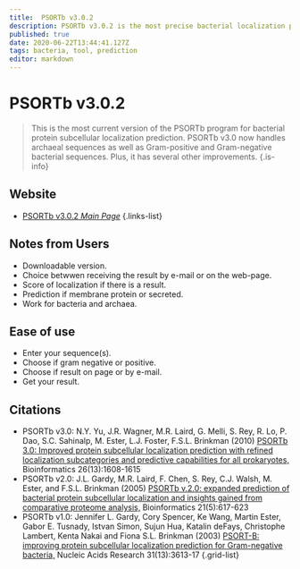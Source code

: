 ```yaml
---
title:  PSORTb v3.0.2
description: PSORTb v3.0.2 is the most precise bacterial localization prediction tool available.
published: true
date: 2020-06-22T13:44:41.127Z
tags: bacteria, tool, prediction
editor: markdown
---
```


#  PSORTb v3.0.2

> This is the most current version of the PSORTb program for bacterial protein subcellular localization prediction. PSORTb v3.0 now handles archaeal sequences as well as Gram-positive and Gram-negative bacterial sequences. Plus, it has several other improvements. 
{.is-info}

 

## Website 

- [PSORTb v3.0.2 *Main Page*](https://www.psort.org/psortb/)
 {.links-list}
 
## Notes from Users
- Downloadable version.
- Choice betwwen receiving the result by e-mail or on the web-page.
- Score of localization if there is a result. 
- Prediction if membrane protein or secreted.
- Work for bacteria and archaea.
 
## Ease of use
- Enter your sequence(s).
- Choose if gram negative or positive.
- Choose if result on page or by e-mail. 
- Get your result.

## Citations

- PSORTb v3.0: N.Y. Yu, J.R. Wagner, M.R. Laird, G. Melli, S. Rey, R. Lo, P. Dao, S.C. Sahinalp, M. Ester, L.J. Foster, F.S.L. Brinkman (2010) [PSORTb 3.0: Improved protein subcellular localization prediction with refined localization subcategories and predictive capabilities for all prokaryotes,](https://academic.oup.com/bioinformatics/article/26/13/1608/201357) Bioinformatics 26(13):1608-1615
- PSORTb v2.0: J.L. Gardy, M.R. Laird, F. Chen, S. Rey, C.J. Walsh, M. Ester, and F.S.L. Brinkman (2005) [PSORTb v.2.0: expanded prediction of bacterial protein subcellular localization and insights gained from comparative proteome analysis,](https://academic.oup.com/bioinformatics/article/21/5/617/220283) Bioinformatics 21(5):617-623
-	PSORTb v1.0: Jennifer L. Gardy, Cory Spencer, Ke Wang, Martin Ester, Gabor E. Tusnady, Istvan Simon, Sujun Hua, Katalin deFays, Christophe Lambert, Kenta Nakai and Fiona S.L. Brinkman (2003) [PSORT-B: improving protein subcellular localization prediction for Gram-negative bacteria,](https://academic.oup.com/nar/article/31/13/3613/2904224) Nucleic Acids Research 31(13):3613-17
{.grid-list}
